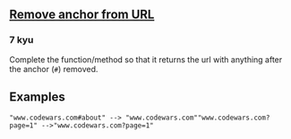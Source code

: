 <h2><a href=https://www.codewars.com/kata/51f2b4448cadf20ed0000386/train/ruby target="_blank">Remove anchor from URL</a></h2><h3>7 kyu</h3><p>Complete the function/method so that it returns the url with anything after the anchor (<code>#</code>) removed. </p><h2 id="examples">Examples</h2><pre><code>"www.codewars.com#about" --&gt; "www.codewars.com""www.codewars.com?page=1" --&gt;"www.codewars.com?page=1"</code></pre>